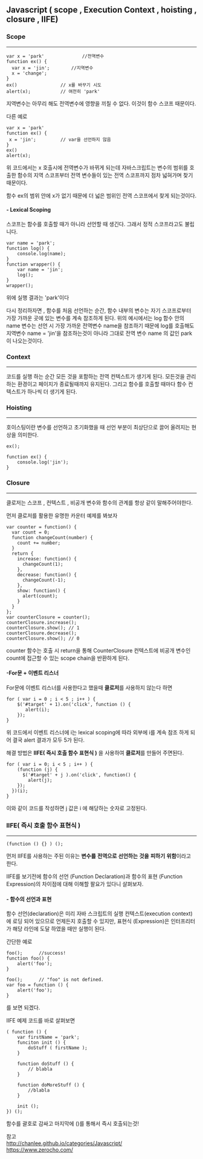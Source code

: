 ## Javascript ( scope , Execution Context , hoisting , closure , IIFE)

### Scope

---

```
var x = 'park'		    	//전역변수
function ex() {
  var x = 'jin';		//지역변수
  x = 'change';
}
ex()				// x를 바꾸기 시도
alert(x);			// 여전히 'park'

```

지역변수는 아무리 해도 전역변수에 영향을 끼칠 수 없다. 이것이 함수 스코프 때문이다.

다른 예로

```
var x = 'park'
function ex() {
 x = 'jin';			// var을 선언하지 않음
}
ex()
alert(x);

```

위 코드에서는 x 호출시에 전역변수가 바뀌게 되는데 자바스크립트는 변수의 범위를 호출한 함수의 지역 스코프부터 전역 변수들이 있는 전역 스코프까지 점차 넓혀가며 찾기 때문이다.

함수 ex의 범위 안에 x가 없기 때문에 더 넓은 범위인 전역 스코프에서 찾게 되는것이다.



#### - Lexical Scoping

스코프는 함수를 호출할 때가 아니라 선언할 때 생긴다. 그래서 정적 스코프라고도 불립니다.

```
var name = 'park';
function log() {
	console.log(name);
}
function wrapper() {
	var name = 'jin';
	log();
}
wrapper();

```

위에 실행 결과는 'park'이다 

다시 정리하자면 , 함수를 처음 선언하는 순간, 함수 내부의 변수는 자기 스코프로부터 가장 가까운 곳에 있는 변수를 계속 참조하게 된다. 위의 예시에서는 log 함수 안의 name 변수는 선언 시 가장 가까운 전역변수 name을 참조하기 때문에 log를 호출해도 지역변수 name = 'jin'을 참조하는것이 아니라 그대로 전역 변수 name 의 값인 park이 나오는것이다.



### Context

---

코드를 실행 하는 순간 모든 것을 포함하는 전역 컨텍스트가 생기게 된다. 모든것을 관리 하는 환경이고 페이지가 종료될때까지 유지된다. 그리고 함수를 호출할 때마다 함수 컨텍스트가 하나씩 더 생기게 된다.



### Hoisting

---

호이스팅이란 변수를 선언하고 초기화했을 때 선언 부분이 최상단으로 끌어 올려지는 현상을 의미한다.



```
ex();

function ex() {
    console.log('jin');
}
```



### Closure

---

클로저는 스코프 , 컨텍스트 , 비공개 변수와 함수의 관계를 항상 같이 말해주어야한다.

먼저 클로저를 활용한 유명한 카운터 예제를 봐보자

```
var counter = function() {
  var count = 0;
  function changeCount(number) {
    count += number;
  }
  return {
    increase: function() {
      changeCount(1);
    },
    decrease: function() {
      changeCount(-1);
    },
    show: function() {
      alert(count);
    }
  }
};
var counterClosure = counter();   
counterClosure.increase();
counterClosure.show(); // 1
counterClosure.decrease();
counterClosure.show(); // 0

```

counter 함수는 호출 시 return을 통해 CounterClosure 컨텍스트에 비공개 변수인 count에 접근할 수 있는 scope chain을 반환하게 된다.



####  -For문 + 이벤트 리스너

For문에 이벤트 리스너를 사용한다고 했을때 **클로저**를 사용하지 않는다 하면

```
for ( var i = 0 ; i < 5 ; i++ ) {
	$('#target' + 1).on('click', function () {
	   alert(i);
	});
}
```

위 코드에서 이벤트 리스너에 i는 lexical scoping에 따라 외부에 i를 계속 참조 하게 되어 결국 alert 결과가 모두 5가 된다.

해결 방법은 **IIFE( 즉시 호출 함수 표현식 )** 을 사용하여 **클로저**를 만들어 주면된다.

```
for ( var i = 0; i < 5 ; i++ ) {
	(function (j) {
	  $('#target' + j ).on('click', function() {
		alert(j);
	});
  })(i);
}

```

이와 같이 코드를 작성하면 j 값은 i 에 해당하는 숫자로 고정된다.



### IIFE( 즉시 호출 함수 표현식 )

---

```
(function () {} ) ();
```

먼저 IIFE를 사용하는 주된 이유는 **변수를** **전역으로** **선언하는** **것을** **피하기** **위함**이라고 한다.



IIFE를 보기전에 함수의 선언 (Function Declaration)과 함수의 표현 (Function Expression)의 차이점에 대해 이해할 팔요가 있다니 살펴보자.

#### - 함수의 선언과 표현

함수 선언(declaration)은 미리 자바 스크립트의 실행 컨텍스트(execution context)에 로딩 되어 있으므로 언제든지 호출할 수 있지만, 표현식 (Expression)은 인터프리터가 해당 라인에 도달 하였을 때만 실행이 된다. 



간단한 예로 

```
foo();		//success!
function foo() {
	alert('foo');
}

foo();		// "foo" is not defined.
var foo = function () {
	alert('foo');
}
```

를 보면 되겠다.



IIFE 예제 코드를 바로 살펴보면

```
( function () { 
	var firstName = 'park';
	funciton init () {
		doStuff ( firstName );
	}

	function doStuff () {
		// blabla
	}
	
	function doMoreStuff () {
		//blabla
	}

	init ();
}) ();

```

함수를 괄호로 감싸고 마지막에 ()를 통해서 즉시 호출되는것!


참고 <br/>
<http://chanlee.github.io/categories/Javascript/><br/>
<https://www.zerocho.com/>
